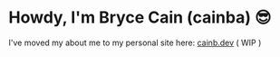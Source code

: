 # Howdy, I'm Bryce Cain (cainba) 😎

I've moved my about me to my personal site here:
[cainb.dev](https://cainb.dev/) ( WIP )
